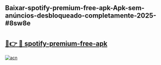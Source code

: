 ## Baixar-spotify-premium-free-apk-Apk-sem-anúncios-desbloqueado-completamente-2025-#8sw8e

# <h2><a href="https://ainizakaria.my?title=spotify-premium-free-apk&ref=22M">🔗👉 🔴 spotify-premium-free-apk</a></h2>

[![acn](https://github.com/user-attachments/assets/0f9c940e-d8b0-45ae-aac7-cd30a18b3e1c)](https://ainizakaria.my?title=spotify-premium-free-apk&ref=22M)

